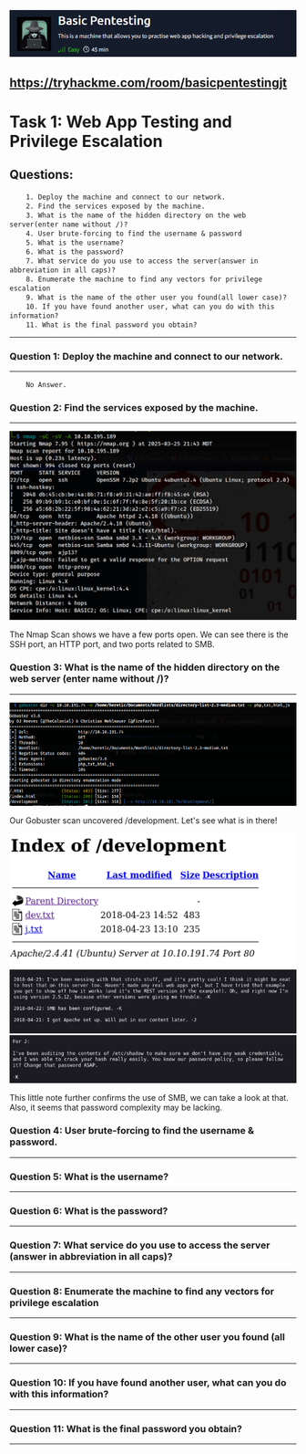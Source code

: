 ![Basic Pentesting/img/Header.png](https://github.com/h3r37ix/THM-Walkthroughs/blob/main/Basic%20Pentesting/img/Header.png)

 https://tryhackme.com/room/basicpentestingjt
---
# Task 1: Web App Testing and Privilege Escalation
## Questions:
        1. Deploy the machine and connect to our network.
        2. Find the services exposed by the machine.
        3. What is the name of the hidden directory on the web server(enter name without /)?
        4. User brute-forcing to find the username & password
        5. What is the username?
        6. What is the password?
        7. What service do you use to access the server(answer in abbreviation in all caps)?
        8. Enumerate the machine to find any vectors for privilege escalation
        9. What is the name of the other user you found(all lower case)?
        10. If you have found another user, what can you do with this information?
        11. What is the final password you obtain?
---
### Question 1: Deploy the machine and connect to our network.
---
        No Answer.
### Question 2: Find the services exposed by the machine.
---
![Basic Pentesting/img/nmap.png](https://github.com/h3r37ix/THM-Walkthroughs/blob/main/Basic%20Pentesting/img/nmap.png)
 
  The Nmap Scan shows we have a few ports open. We can see there is the SSH port, an HTTP port, and two ports related to SMB.

### Question 3: What is the name of the hidden directory on the web server (enter name without /)?
---
![Basic Pentesting/img/Gobuster.png](https://github.com/h3r37ix/THM-Walkthroughs/blob/main/Basic%20Pentesting/img/Gobuster.png)

  Our Gobuster scan uncovered /development. Let's see what is in there!
  
![Basic Pentesting/img/Gobuster.png](https://github.com/h3r37ix/THM-Walkthroughs/blob/main/Basic%20Pentesting/img/development.png)
![Basic Pentesting/img/Gobuster.png](https://github.com/h3r37ix/THM-Walkthroughs/blob/main/Basic%20Pentesting/img/devtxt.png)
![Basic Pentesting/img/Gobuster.png](https://github.com/h3r37ix/THM-Walkthroughs/blob/main/Basic%20Pentesting/img/devj.png)

This little note further confirms the use of SMB, we can take a look at that. Also, it seems that password complexity may be lacking.

### Question 4: User brute-forcing to find the username & password.
---

### Question 5: What is the username?
---

### Question 6: What is the password?
---

### Question 7: What service do you use to access the server (answer in abbreviation in all caps)?
---

### Question 8: Enumerate the machine to find any vectors for privilege escalation
---

### Question 9: What is the name of the other user you found (all lower case)?
---

### Question 10: If you have found another user, what can you do with this information?
---

### Question 11: What is the final password you obtain?
---
